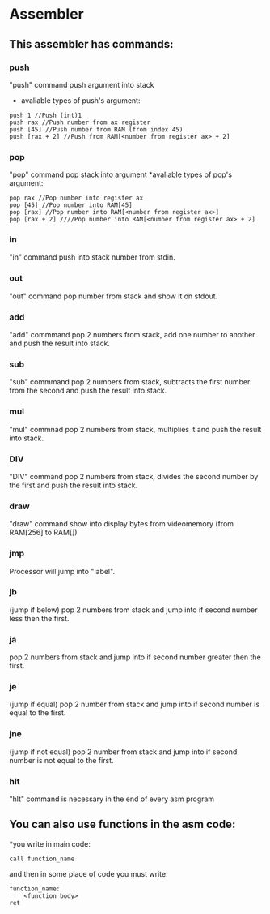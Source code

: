 # Assembler
## This assembler has commands:
### push <arg>
"push" command push argument into stack
* avaliable types of push's argument:
```
push 1 //Push (int)1
push rax //Push number from ax register
push [45] //Push number from RAM (from index 45)
push [rax + 2] //Push from RAM[<number from register ax> + 2]
```
### pop <arg>
"pop" command pop stack into argument
*avaliable types of pop's argument:
```
pop rax //Pop number into register ax
pop [45] //Pop number into RAM[45]
pop [rax] //Pop number into RAM[<number from register ax>]
pop [rax + 2] ////Pop number into RAM[<number from register ax> + 2]
```
### in
"in" command push into stack number from stdin.
### out
"out" command pop number from stack and show it on stdout.
### add
"add" commmand pop 2 numbers from stack, add one number to another and push the result into stack.
### sub
"sub" commmand pop 2 numbers from stack, subtracts the first number from the second and push the result into stack. 
### mul
"mul" commnad pop 2 numbers from stack, multiplies it and push the result into stack.
### DIV
"DIV" command pop 2 numbers from stack, divides the second number by the first and push the result into stack.
### draw <number>
"draw" command show into display bytes from videomemory (from RAM[256] to RAM[<number>])
### jmp <label>
Processor will jump into "label".
### jb <label>
(jump if below) pop 2 numbers from stack and jump into <label> if second number less then the first.
### ja <label>
pop 2 numbers from stack and jump into <label> if second number greater then the first.
### je <label>
(jump if equal) pop 2 number from stack and jump into <label> if second number is equal to the first.
### jne <label>
(jump if not equal) pop 2 number from stack and jump into <label> if second number is not equal to the first.
### hlt
"hlt" command is necessary in the end of every asm program

## You can also use functions in the asm code:
*you write in main code:
```
call function_name
```
and then in some place of code you must write:
```
function_name:
    <function body>
ret
```